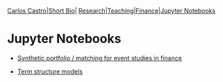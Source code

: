 [Carlos Castro](index.md)|[Short Bio](cv.md)| [Research](res.md)|[Teaching](teach.md)|[Finance](Fin.md)|[Jupyter Notebooks](Jup.md)   

# Jupyter Notebooks

* [Synthetic portfolio / matching for event studies in finance](SyntheticPortfolioExample.ipynb)

* [Term structure models](term.md)
